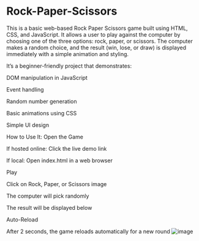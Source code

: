 # Rock-Paper-Scissors
This is a basic web-based Rock Paper Scissors game built using HTML, CSS, and JavaScript. It allows a user to play against the computer by choosing one of the three options: rock, paper, or scissors. The computer makes a random choice, and the result (win, lose, or draw) is displayed immediately with a simple animation and styling.

It’s a beginner-friendly project that demonstrates:

DOM manipulation in JavaScript

Event handling

Random number generation

Basic animations using CSS

Simple UI design

 How to Use It:
Open the Game

If hosted online: Click the live demo link

If local: Open index.html in a web browser

Play

Click on Rock, Paper, or Scissors image

The computer will pick randomly

The result will be displayed below

Auto-Reload

After 2 seconds, the game reloads automatically for a new round
![image](https://github.com/user-attachments/assets/b55b92f6-18a6-45ad-9a67-39eb82e32a0f)

